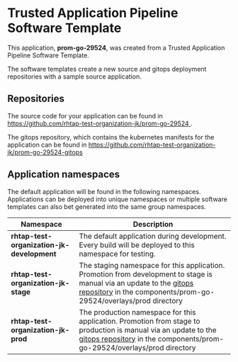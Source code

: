 # Trusted Application Pipeline Software Template

This application, **prom-go-29524**, was created from a Trusted Application Pipeline Software Template.

The software templates create a new source and gitops deployment repositories with a sample source application. 

## Repositories

The source code for your application can be found in [https://github.com/rhtap-test-organization-jk/prom-go-29524 ](https://github.com/rhtap-test-organization-jk/prom-go-29524 ).
 
The gitops repository, which contains the kubernetes manifests for the application can be found in 
[https://github.com/rhtap-test-organization-jk/prom-go-29524-gitops ](https://github.com/rhtap-test-organization-jk/prom-go-29524-gitops ) 

## Application namespaces 

The default application will be found in the following namespaces. Applications can be deployed into unique namespaces or multiple software templates can also bet generated into the same group namespaces.  

|  Namespace   |  Description   |  
| -------- | -------- |   
| **rhtap-test-organization-jk-development** | The default application during development. Every build will be deployed to this namespace for testing. | 
| **rhtap-test-organization-jk-stage** | The staging namespace for this application. Promotion from development to stage is manual via an update to the [gitops repository](https://github.com/rhtap-test-organization-jk/prom-go-29524-gitops ) in the components/prom-go-29524/overlays/prod directory |  
| **rhtap-test-organization-jk-prod** | The production namespace for this application. Promotion from stage to production is manual via an update to the [gitops repository](https://github.com/rhtap-test-organization-jk/prom-go-29524-gitops ) in the components/prom-go-29524/overlays/prod directory | 